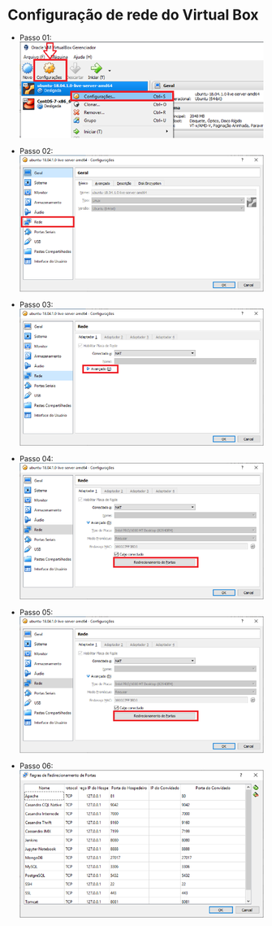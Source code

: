 # Configuração de rede do Virtual Box

* Passo 01:
![NetworkConfig ](images/PrintScreen-NetworkConfig-1.png)

* Passo 02:
![NetworkConfig ](images/PrintScreen-NetworkConfig-2.png)

* Passo 03:
![NetworkConfig ](images/PrintScreen-NetworkConfig-3.png)

* Passo 04:
![NetworkConfig ](images/PrintScreen-NetworkConfig-4.png)

* Passo 05:
![NetworkConfig ](images/PrintScreen-NetworkConfig-5.png)

* Passo 06:
![NetworkConfig ](images/PrintScreen-NetworkConfig-6.png)

